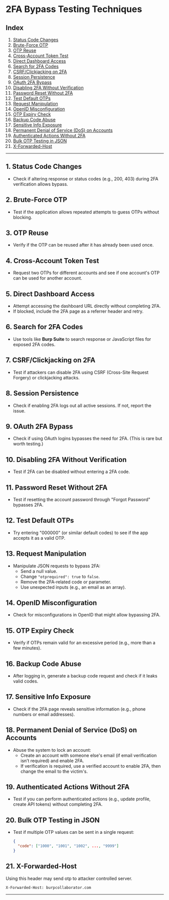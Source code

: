 # 2FA Bypass Testing Techniques

## **Index**
1. [Status Code Changes](#1-status-code-changes)
2. [Brute-Force OTP](#2-brute-force-otp)
3. [OTP Reuse](#3-otp-reuse)
4. [Cross-Account Token Test](#4-cross-account-token-test)
5. [Direct Dashboard Access](#5-direct-dashboard-access)
6. [Search for 2FA Codes](#6-search-for-2fa-codes)
7. [CSRF/Clickjacking on 2FA](#7-csrfclickjacking-on-2fa)
8. [Session Persistence](#8-session-persistence)
9. [OAuth 2FA Bypass](#9-oauth-2fa-bypass)
10. [Disabling 2FA Without Verification](#10-disabling-2fa-without-verification)
11. [Password Reset Without 2FA](#11-password-reset-without-2fa)
12. [Test Default OTPs](#12-test-default-otps)
13. [Request Manipulation](#13-request-manipulation)
14. [OpenID Misconfiguration](#14-openid-misconfiguration)
15. [OTP Expiry Check](#15-otp-expiry-check)
16. [Backup Code Abuse](#16-backup-code-abuse)
17. [Sensitive Info Exposure](#17-sensitive-info-exposure)
18. [Permanent Denial of Service (DoS) on Accounts](#18-permanent-denial-of-service-dos-on-accounts)
19. [Authenticated Actions Without 2FA](#19-authenticated-actions-without-2fa)
20. [Bulk OTP Testing in JSON](#20-bulk-otp-testing-in-json)
21. [X-Forwarded-Host](#X-Forwarded-Host)

---

## 1. Status Code Changes
- Check if altering response or status codes (e.g., 200, 403) during 2FA verification allows bypass.

## 2. Brute-Force OTP
- Test if the application allows repeated attempts to guess OTPs without blocking.

## 3. OTP Reuse
- Verify if the OTP can be reused after it has already been used once.

## 4. Cross-Account Token Test
- Request two OTPs for different accounts and see if one account's OTP can be used for another account.

## 5. Direct Dashboard Access
- Attempt accessing the dashboard URL directly without completing 2FA.
- If blocked, include the 2FA page as a referrer header and retry.

## 6. Search for 2FA Codes
- Use tools like **Burp Suite** to search response or JavaScript files for exposed 2FA codes.

## 7. CSRF/Clickjacking on 2FA
- Test if attackers can disable 2FA using CSRF (Cross-Site Request Forgery) or clickjacking attacks.

## 8. Session Persistence
- Check if enabling 2FA logs out all active sessions. If not, report the issue.

## 9. OAuth 2FA Bypass
- Check if using OAuth logins bypasses the need for 2FA. (This is rare but worth testing.)

## 10. Disabling 2FA Without Verification
- Test if 2FA can be disabled without entering a 2FA code.

## 11. Password Reset Without 2FA
- Test if resetting the account password through "Forgot Password" bypasses 2FA.

## 12. Test Default OTPs
- Try entering "000000" (or similar default codes) to see if the app accepts it as a valid OTP.

## 13. Request Manipulation
- Manipulate JSON requests to bypass 2FA:
  - Send a null value.
  - Change `"otprequired": true` to `false`.
  - Remove the 2FA-related code or parameter.
  - Use unexpected inputs (e.g., an email as an array).

## 14. OpenID Misconfiguration
- Check for misconfigurations in OpenID that might allow bypassing 2FA.

## 15. OTP Expiry Check
- Verify if OTPs remain valid for an excessive period (e.g., more than a few minutes).

## 16. Backup Code Abuse
- After logging in, generate a backup code request and check if it leaks valid codes.

## 17. Sensitive Info Exposure
- Check if the 2FA page reveals sensitive information (e.g., phone numbers or email addresses).

## 18. Permanent Denial of Service (DoS) on Accounts
- Abuse the system to lock an account:
  - Create an account with someone else's email (if email verification isn’t required) and enable 2FA.
  - If verification is required, use a verified account to enable 2FA, then change the email to the victim's.

## 19. Authenticated Actions Without 2FA
- Test if you can perform authenticated actions (e.g., update profile, create API tokens) without completing 2FA.

## 20. Bulk OTP Testing in JSON
- Test if multiple OTP values can be sent in a single request:
  ```json
  {
    "code": ["1000", "1001", "1002", ..., "9999"]
  }
  ```
## 21. X-Forwarded-Host
Using this header may send otp to attacker controlled server.
```
X-Forwarded-Host: burpcollaborator.com
```
---
